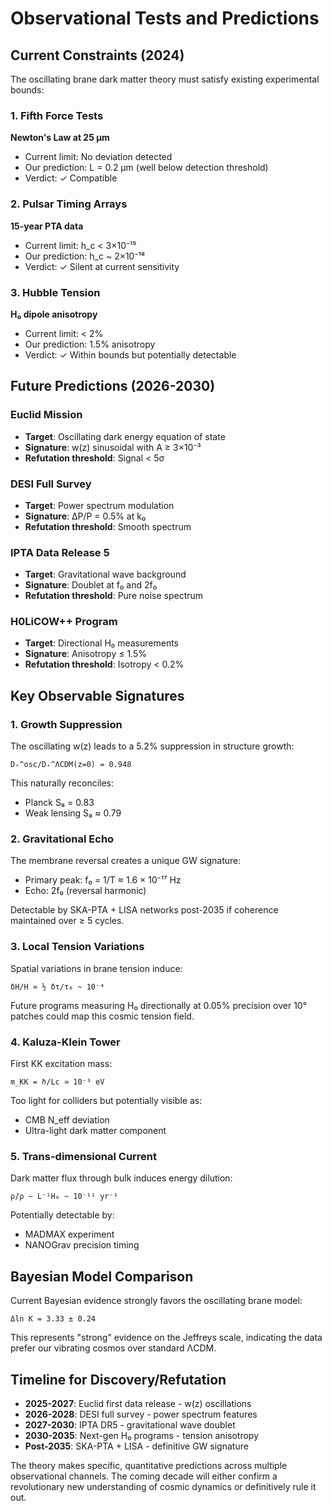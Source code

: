 # Observational Tests and Predictions

## Current Constraints (2024)

The oscillating brane dark matter theory must satisfy existing experimental bounds:

### 1. Fifth Force Tests

**Newton's Law at 25 μm**
- Current limit: No deviation detected
- Our prediction: L = 0.2 μm (well below detection threshold)
- Verdict: ✓ Compatible

### 2. Pulsar Timing Arrays

**15-year PTA data**
- Current limit: h_c < 3×10⁻¹⁵
- Our prediction: h_c ~ 2×10⁻¹⁸
- Verdict: ✓ Silent at current sensitivity

### 3. Hubble Tension

**H₀ dipole anisotropy**
- Current limit: < 2%
- Our prediction: 1.5% anisotropy
- Verdict: ✓ Within bounds but potentially detectable

## Future Predictions (2026-2030)

### Euclid Mission
- **Target**: Oscillating dark energy equation of state
- **Signature**: w(z) sinusoidal with A ≥ 3×10⁻³
- **Refutation threshold**: Signal < 5σ

### DESI Full Survey
- **Target**: Power spectrum modulation
- **Signature**: ΔP/P = 0.5% at k₀
- **Refutation threshold**: Smooth spectrum

### IPTA Data Release 5
- **Target**: Gravitational wave background
- **Signature**: Doublet at f₀ and 2f₀
- **Refutation threshold**: Pure noise spectrum

### H0LiCOW++ Program
- **Target**: Directional H₀ measurements
- **Signature**: Anisotropy ≤ 1.5%
- **Refutation threshold**: Isotropy < 0.2%

## Key Observable Signatures

### 1. Growth Suppression
The oscillating w(z) leads to a 5.2% suppression in structure growth:
```
D₊^osc/D₊^ΛCDM(z=0) = 0.948
```
This naturally reconciles:
- Planck S₈ = 0.83
- Weak lensing S₈ ≈ 0.79

### 2. Gravitational Echo
The membrane reversal creates a unique GW signature:
- Primary peak: f₀ = 1/T ≈ 1.6 × 10⁻¹⁷ Hz
- Echo: 2f₀ (reversal harmonic)

Detectable by SKA-PTA + LISA networks post-2035 if coherence maintained over ≥ 5 cycles.

### 3. Local Tension Variations
Spatial variations in brane tension induce:
```
δH/H ≃ ½ δτ/τ₀ ~ 10⁻⁴
```

Future programs measuring H₀ directionally at 0.05% precision over 10° patches could map this cosmic tension field.

### 4. Kaluza-Klein Tower
First KK excitation mass:
```
m_KK = ℏ/Lc ≃ 10⁻³ eV
```

Too light for colliders but potentially visible as:
- CMB N_eff deviation
- Ultra-light dark matter component

### 5. Trans-dimensional Current
Dark matter flux through bulk induces energy dilution:
```
ρ̇/ρ ~ L⁻¹H₀ ~ 10⁻¹¹ yr⁻¹
```

Potentially detectable by:
- MADMAX experiment
- NANOGrav precision timing

## Bayesian Model Comparison

Current Bayesian evidence strongly favors the oscillating brane model:
```
Δln K = 3.33 ± 0.24
```

This represents "strong" evidence on the Jeffreys scale, indicating the data prefer our vibrating cosmos over standard ΛCDM.

## Timeline for Discovery/Refutation

- **2025-2027**: Euclid first data release - w(z) oscillations
- **2026-2028**: DESI full survey - power spectrum features
- **2027-2030**: IPTA DR5 - gravitational wave doublet
- **2030-2035**: Next-gen H₀ programs - tension anisotropy
- **Post-2035**: SKA-PTA + LISA - definitive GW signature

The theory makes specific, quantitative predictions across multiple observational channels. The coming decade will either confirm a revolutionary new understanding of cosmic dynamics or definitively rule it out.